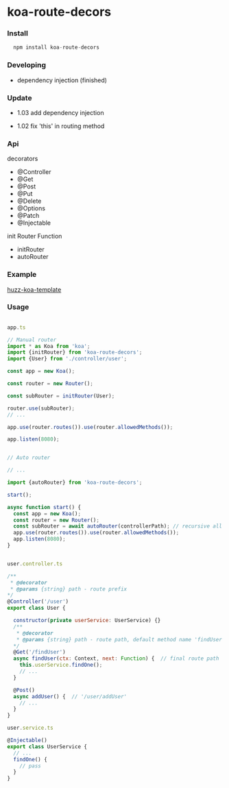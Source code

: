 # koa-route-decors

### Install

```js
  npm install koa-route-decors
```

### Developing

* dependency injection (finished)

### Update

* 1.03
add dependency injection

* 1.02
fix 'this' in routing method




### Api

decorators

* @Controller
* @Get
* @Post
* @Put
* @Delete
* @Options
* @Patch
* @Injectable

init Router Function

* initRouter
* autoRouter

### Example

[huzz-koa-template](https://github.com/xhuz/huzz-koa-template)

### Usage

```js

app.ts

// Manual router
import * as Koa from 'koa';
import {initRouter} from 'koa-route-decors';
import {User} from './controller/user';

const app = new Koa();

const router = new Router();

const subRouter = initRouter(User);

router.use(subRouter);
// ...

app.use(router.routes()).use(router.allowedMethods());

app.listen(8080);


// Auto router

// ...

import {autoRouter} from 'koa-route-decors';

start();

async function start() {
  const app = new Koa();
  const router = new Router();
  const subRouter = await autoRouter(controllerPath); // recursive all *.controller.ts in Given path example: path.resolve(__dirname, './');
  app.use(router.routes()).use(router.allowedMethods());
  app.listen(8080);
}


user.controller.ts

/**
 * @decorator
 * @params {string} path - route prefix
*/
@Controller('/user')
export class User {

  constructor(private userService: UserService) {}
  /**
   * @decorator
   * @params {string} path - route path, default method name 'findUser'
  */
  @Get('/findUser')
  async findUser(ctx: Context, next: Function) {  // final route path '/user/findUser'
    this.userService.findOne();
    // ...
  }

  @Post()
  async addUser() {  // '/user/addUser'
    // ...
  }
}

user.service.ts

@Injectable()
export class UserService {
  // ...
  findOne() {
    // pass
  }
}

```
